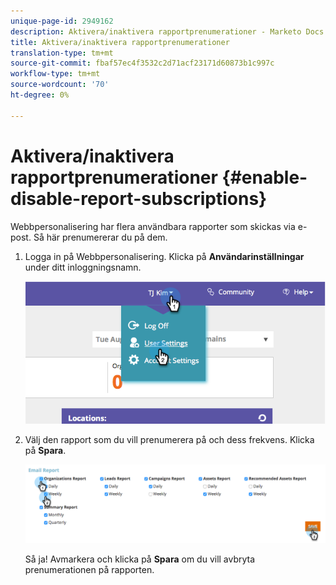 ```yaml
---
unique-page-id: 2949162
description: Aktivera/inaktivera rapportprenumerationer - Marketo Docs - Produktdokumentation
title: Aktivera/inaktivera rapportprenumerationer
translation-type: tm+mt
source-git-commit: fbaf57ec4f3532c2d71acf23171d60873b1c997c
workflow-type: tm+mt
source-wordcount: '70'
ht-degree: 0%

---
```



# Aktivera/inaktivera rapportprenumerationer {#enable-disable-report-subscriptions}

Webbpersonalisering har flera användbara rapporter som skickas via e-post. Så här prenumererar du på dem.

1. Logga in på Webbpersonalisering. Klicka på **Användarinställningar** under ditt inloggningsnamn.

   ![](assets/image2014-9-17-20-3a48-3a28.png)

1. Välj den rapport som du vill prenumerera på och dess frekvens. Klicka på **Spara**.

   ![](assets/email-settings.png)

   Så ja! Avmarkera och klicka på **Spara** om du vill avbryta prenumerationen på rapporten.
